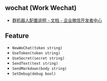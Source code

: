 ## wochat (Work Wechat)

- [群机器人配置说明 - 文档 - 企业微信开发者中心](https://developer.work.weixin.qq.com/document/path/91770) 

## Feature

- `NewWoChat(token string)`
- `UseToken(token string)`
- `UseSecret(secret string)`
- `SendText(text string)`
- `SendMarkdown(body string)`
- `SetDebug(debug bool)`
